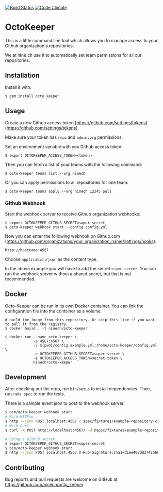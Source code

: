 [![Build Status](https://travis-ci.org/ninech/octo_keeper.svg?branch=master)](https://travis-ci.org/ninech/octo_keeper)
[![Code Climate](https://codeclimate.com/github/ninech/octo_keeper/badges/gpa.svg)](https://codeclimate.com/github/ninech/octo_keeper)

# OctoKeeper

This is a little command line tool which allows you to manage access to your Github organization's repositories.

We at nine.ch use it to automatically set team permissions for all our repositories.

## Installation

Install it with:

    $ gem install octo_keeper

## Usage

Create a new Github access token [https://github.com/settings/tokens](https://github.com/settings/tokens).

Make sure your token has `repo` and `admin:org` permissions.

Set an environment variable with you Github access token:

    $ export OCTOKEEPER_ACCESS_TOKEN=<token>

Then you can fetch a list of your teams with the following command:

    $ octo-keeper teams list --org ninech

Or you can apply permissions to all repositories for one team:

    $ octo-keeper teams apply --org ninech 12345 pull

### Github Webhook

Start the webhook server to receive Github organization webhooks:

    $ export OCTOKEEPER_GITHUB_SECRET=super-secret
    $ octo-keeper webhook start --config config.yml

Now you can enter the following webhook on Github.com (https://github.com/organizations/your_organization_name/settings/hooks):

    http://hostname:4567

Choose `application/json` as the content type.

In the above example you will have to add the secret `super-secret`. You can run the webhook server without a shared secret, but that is not recommended.

## Docker

Octo-Keeper can be run in its own Docker container. You can link the configuration file into the container as a volume.

    # build the image from this repository. Or skip this line if you want to pull it from the registry.
    $ docker build . -t ninech/octo-keeper

    $ docker run --name octo-keeper \
                 -p 4567:4567 \
                 -v $(pwd)/config.example.yml:/home/octo-keeper/config.yml \
                 -e OCTOKEEPER_GITHUB_SECRET=super-secret \
                 -e OCTOKEEPER_ACCESS_TOKEN=secret-token \
                 ninech/octo-keeper

## Development

After checking out the repo, run `bin/setup` to install dependencies. Then, run `rake spec` to run the tests.

There is a sample event json to post to the webhook server.

```sh
$ bin/octo-keeper webhook start
# With HTTPie
$ http --json POST localhost:4567 < spec/fixtures/example-repository-create-event.json
# With Curl
$ curl -X POST http://localhost:4567/ -d @spec/fixtures/example-repository-create-event --header "Content-Type: application/json"

# Using a Github secret
$ export OCTOKEEPER_GITHUB_SECRET=super-secret
$ bin/octo-keeper webhook start
$ http --json POST localhost:4567 X-Hub-Signature:sha1=d1ee402dd2742b6646f564bffb5f5f7fe81742c3 < spec/fixtures/example-repository-create-event.json
```

## Contributing

Bug reports and pull requests are welcome on GitHub at https://github.com/ninech/octo_keeper.
